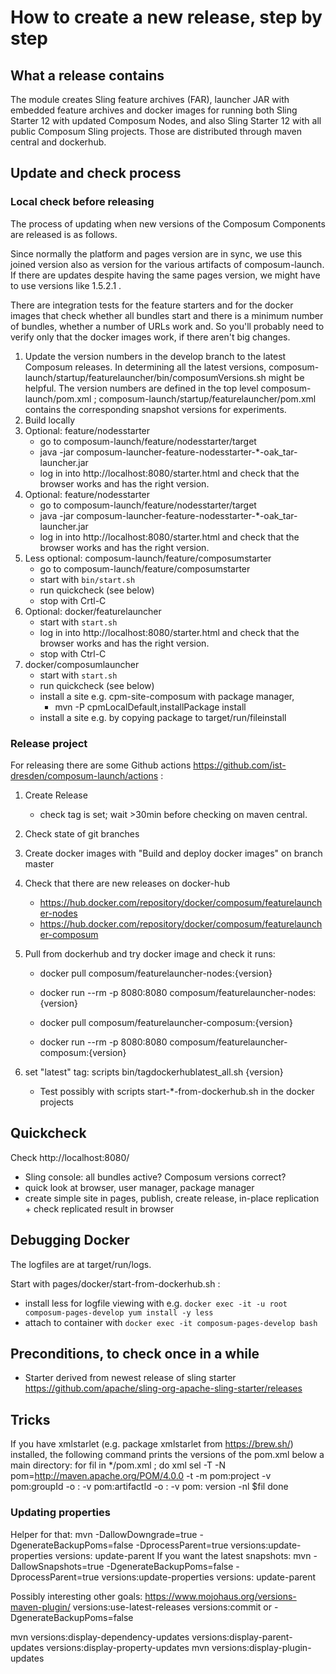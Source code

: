 # How to create a new release, step by step

## What a release contains

The module creates Sling feature archives (FAR), launcher JAR with embedded feature archives and docker images for
running both Sling Starter 12 with updated Composum Nodes, and also Sling Starter 12 with all public Composum
Sling projects. Those are distributed through maven central and dockerhub.

## Update and check process

### Local check before releasing

The process of updating when new versions of the Composum Components are released is as follows.

Since normally the platform and pages version are in sync, we use this joined
version also as version for the various artifacts of composum-launch. If there are updates despite having the same
pages version, we might have to use versions like 1.5.2.1 .

There are integration tests for the feature starters and for the docker images that check whether all bundles start
and there is a minimum number of bundles, whether a number of URLs work and.
So you'll probably need to verify only that the docker images work, if there aren't big changes.

1. Update the version numbers in the develop branch to the latest Composum releases. In determining all the latest
   versions, composum-launch/startup/featurelauncher/bin/composumVersions.sh might be helpful. The version numbers
   are defined in the top level composum-launch/pom.xml ; composum-launch/startup/featurelauncher/pom.xml contains
   the corresponding snapshot versions for experiments.
2. Build locally
3. Optional: feature/nodesstarter
    - go to composum-launch/feature/nodesstarter/target
    - java -jar composum-launcher-feature-nodesstarter-*-oak_tar-launcher.jar
    - log in into http://localhost:8080/starter.html and check that the browser works and has the right version.
4. Optional: feature/nodesstarter
    - go to composum-launch/feature/nodesstarter/target
    - java -jar composum-launcher-feature-nodesstarter-*-oak_tar-launcher.jar
    - log in into http://localhost:8080/starter.html and check that the browser works and has the right version.
5. Less optional: composum-launch/feature/composumstarter
    - go to composum-launch/feature/composumstarter
    - start with `bin/start.sh`
    - run quickcheck (see below)
    - stop with Crtl-C
6. Optional: docker/featurelauncher 
    - start with `start.sh`
    - log in into http://localhost:8080/starter.html and check that the browser works and has the right version.
    - stop with Ctrl-C
7. docker/composumlauncher
   -  start with  `start.sh`
   - run quickcheck (see below)
   - install a site e.g. cpm-site-composum with package manager, 
     - mvn -P cpmLocalDefault,installPackage install
   - install a site e.g. by copying package to target/run/fileinstall 
 
### Release project

For releasing there are some Github actions https://github.com/ist-dresden/composum-launch/actions :

1. Create Release
   - check tag is set; wait >30min before checking on maven central.
2. Check state of git branches
3. Create docker images with "Build and deploy docker images" on branch master
4. Check that there are new releases on docker-hub
   - https://hub.docker.com/repository/docker/composum/featurelauncher-nodes
   - https://hub.docker.com/repository/docker/composum/featurelauncher-composum
5. Pull from dockerhub and try docker image and check it runs:
   - docker pull composum/featurelauncher-nodes:{version}
   - docker run --rm -p 8080:8080 composum/featurelauncher-nodes:{version}

   - docker pull composum/featurelauncher-composum:{version}
   - docker run --rm -p 8080:8080 composum/featurelauncher-composum:{version}
   
6. set "latest" tag: scripts bin/tagdockerhublatest_all.sh {version} 
   - Test possibly with scripts start-*-from-dockerhub.sh in the docker projects
   
## Quickcheck

Check http://localhost:8080/

- Sling console: all bundles active? Composum versions correct?
- quick look at browser, user manager, package manager
- create simple site in pages, publish, create release, in-place replication + check replicated result in browser

## Debugging Docker

The logfiles are at target/run/logs.

Start with pages/docker/start-from-dockerhub.sh :

- install less for logfile viewing with e.g.
  `docker exec -it -u root composum-pages-develop yum install -y less`
- attach to container with `docker exec -it composum-pages-develop bash`

## Preconditions, to check once in a while

- Starter derived from newest release of sling starter https://github.com/apache/sling-org-apache-sling-starter/releases

## Tricks

If you have xmlstarlet (e.g. package xmlstarlet from https://brew.sh/) installed, the following command prints the
versions of the pom.xml below a main directory:
for fil in */pom.xml ; do
xml sel -T -N pom=http://maven.apache.org/POM/4.0.0 -t -m pom:project -v pom:groupId -o : -v pom:artifactId -o : -v pom:
version -nl $fil
done

### Updating properties

Helper for that:
mvn -DallowDowngrade=true -DgenerateBackupPoms=false -DprocessParent=true versions:update-properties versions:
update-parent
If you want the latest snapshots:
mvn -DallowSnapshots=true -DgenerateBackupPoms=false -DprocessParent=true versions:update-properties versions:
update-parent

Possibly interesting other goals: https://www.mojohaus.org/versions-maven-plugin/
versions:use-latest-releases
versions:commit or -DgenerateBackupPoms=false

mvn versions:display-dependency-updates versions:display-parent-updates versions:display-property-updates
mvn versions:display-plugin-updates
